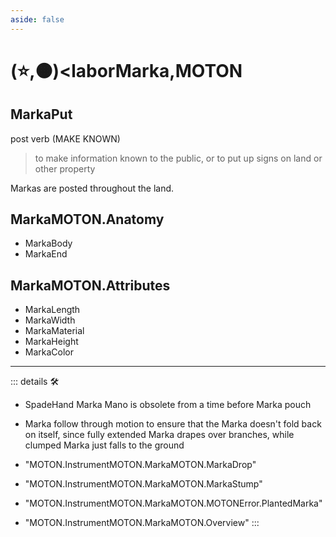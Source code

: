 ```yaml
---
aside: false
---
```

# (⭐,🟠)<laborMarka</labor>,<motor>MOTON</motor>

## <labor>Marka</labor>Put

post verb (MAKE KNOWN)

> to make information known to the public, or to put up signs on land or other property

Markas are posted throughout the land.

## <labor>Marka</labor>MOTON.Anatomy

- MarkaBody
- MarkaEnd

## <labor>Marka</labor>MOTON.Attributes

- MarkaLength
- MarkaWidth
- MarkaMaterial
- MarkaHeight
- MarkaColor

---

<!-- =================================================== -->
<!-- =================================================== -->
<!-- =================================================== -->
<!-- =================================================== -->
<!-- =================================================== -->
::: details 🛠

- SpadeHand Marka Mano is obsolete from a time before Marka pouch
- Marka follow through motion to ensure that the Marka doesn't fold back on itself, since fully extended Marka drapes over branches, while clumped Marka just falls to the ground

- "MOTON.InstrumentMOTON.MarkaMOTON.MarkaDrop"
- "MOTON.InstrumentMOTON.MarkaMOTON.MarkaStump"
- "MOTON.InstrumentMOTON.MarkaMOTON.MOTONError.PlantedMarka"
- "MOTON.InstrumentMOTON.MarkaMOTON.Overview"
:::
